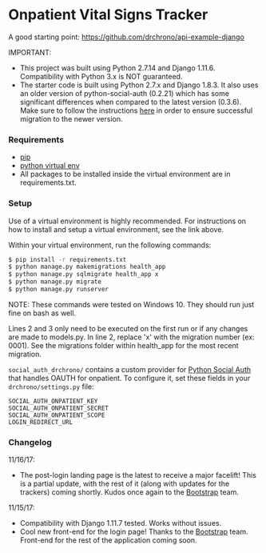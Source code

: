 
# Onpatient Vital Signs Tracker

A good starting point: https://github.com/drchrono/api-example-django

IMPORTANT: 
- This project was built using Python 2.7.14 and Django 1.11.6. Compatibility with Python 3.x is NOT guaranteed.
- The starter code is built using Python 2.7.x and Django 1.8.3. It also uses an older version of python-social-auth (0.2.21) which has some significant differences when compared to the latest version (0.3.6). Make sure to follow the instructions [here](https://github.com/omab/python-social-auth/blob/master/MIGRATING_TO_SOCIAL.md#django) in order to ensure successful migration to the newer version.

### Requirements

- [pip](https://pip.pypa.io/en/stable/)
- [python virtual env](https://packaging.python.org/installing/#creating-and-using-virtual-environments)
- All packages to be installed inside the virtual environment are in requirements.txt.

### Setup

Use of a virtual environment is highly recommended. For instructions on how to install and setup a virtual environment, see the link above.

Within your virtual environment, run the following commands:

``` bash
$ pip install -r requirements.txt
$ python manage.py makemigrations health_app 
$ python manage.py sqlmigrate health_app x 
$ python manage.py migrate
$ python manage.py runserver
```

NOTE: These commands were tested on Windows 10. They should run just fine on bash as well.

Lines 2 and 3 only need to be executed on the first run or if any changes are made to models.py. In line 2, replace 'x' with the migration number (ex: 0001). See the migrations folder within health_app for the most recent migration.

`social_auth_drchrono/` contains a custom provider for [Python Social Auth](http://python-social-auth.readthedocs.io/en/latest/) that handles OAUTH for onpatient. To configure it, set these fields in your `drchrono/settings.py` file:

```
SOCIAL_AUTH_ONPATIENT_KEY
SOCIAL_AUTH_ONPATIENT_SECRET
SOCIAL_AUTH_ONPATIENT_SCOPE
LOGIN_REDIRECT_URL
```

### Changelog

11/16/17:
- The post-login landing page is the latest to receive a major facelift! This is a partial update, with the rest of it (along with updates for the trackers) coming shortly. Kudos once again to the [Bootstrap](http://getbootstrap.com/) team.

11/15/17:
- Compatibility with Django 1.11.7 tested. Works without issues.
- Cool new front-end for the login page! Thanks to the [Bootstrap](http://getbootstrap.com/) team. Front-end for the rest of the application coming soon.

